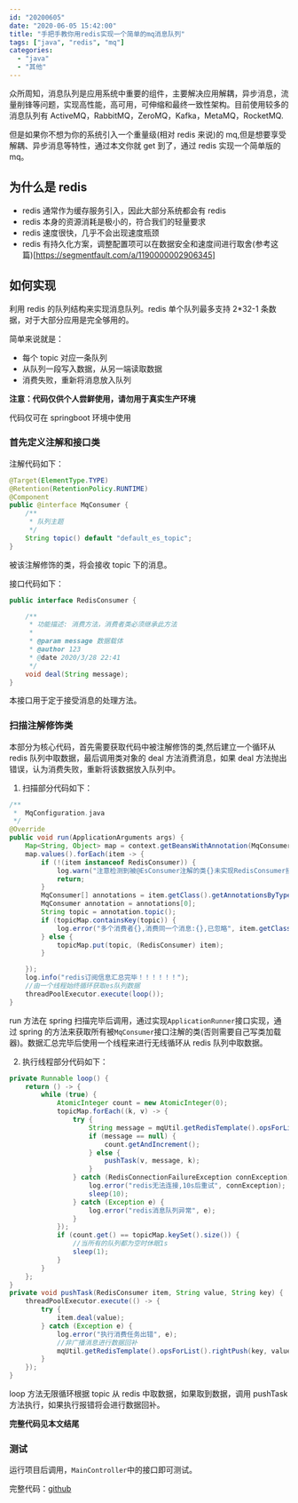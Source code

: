 ```yaml
---
id: "20200605"
date: "2020-06-05 15:42:00"
title: "手把手教你用redis实现一个简单的mq消息队列"
tags: ["java", "redis", "mq"]
categories:
  - "java"
  - "其他"
---
```


众所周知，消息队列是应用系统中重要的组件，主要解决应用解耦，异步消息，流量削锋等问题，实现高性能，高可用，可伸缩和最终一致性架构。目前使用较多的消息队列有 ActiveMQ，RabbitMQ，ZeroMQ，Kafka，MetaMQ，RocketMQ.

但是如果你不想为你的系统引入一个重量级(相对 redis 来说)的 mq,但是想要享受解耦、异步消息等特性，通过本文你就 get 到了，通过 redis 实现一个简单版的 mq。

## 为什么是 redis

- redis 通常作为缓存服务引入，因此大部分系统都会有 redis
- redis 本身的资源消耗是极小的，符合我们的轻量要求
- redis 速度很快，几乎不会出现速度瓶颈
- redis 有持久化方案，调整配置项可以在数据安全和速度间进行取舍(参考这篇)[https://segmentfault.com/a/1190000002906345]

## 如何实现

利用 redis 的队列结构来实现消息队列。redis 单个队列最多支持 2\*32-1 条数据，对于大部分应用是完全够用的。

简单来说就是：

- 每个 topic 对应一条队列
- 从队列一段写入数据，从另一端读取数据
- 消费失败，重新将消息放入队列

**注意：代码仅供个人尝鲜使用，请勿用于真实生产环境**

代码仅可在 springboot 环境中使用

### 首先定义注解和接口类

注解代码如下：

```java
@Target(ElementType.TYPE)
@Retention(RetentionPolicy.RUNTIME)
@Component
public @interface MqConsumer {
    /**
     * 队列主题
     */
    String topic() default "default_es_topic";
}
```

被该注解修饰的类，将会接收 topic 下的消息。

接口代码如下：

```java
public interface RedisConsumer {

    /**
     * 功能描述: 消费方法，消费者类必须继承此方法
     *
     * @param message 数据载体
     * @author 123
     * @date 2020/3/28 22:41
     */
    void deal(String message);
}
```

本接口用于定于接受消息的处理方法。

### 扫描注解修饰类

本部分为核心代码，首先需要获取代码中被注解修饰的类,然后建立一个循环从 redis 队列中取数据，最后调用类对象的 deal 方法消费消息，如果 deal 方法抛出错误，认为消费失败，重新将该数据放入队列中。

1. 扫描部分代码如下：

```java
/**
 *  MqConfiguration.java
 */
@Override
public void run(ApplicationArguments args) {
    Map<String, Object> map = context.getBeansWithAnnotation(MqConsumer.class);
    map.values().forEach(item -> {
        if (!(item instanceof RedisConsumer)) {
            log.warn("注意检测到被@EsConsumer注解的类{}未实现RedisConsumer接口", item.getClass().getCanonicalName());
            return;
        }
        MqConsumer[] annotations = item.getClass().getAnnotationsByType(MqConsumer.class);
        MqConsumer annotation = annotations[0];
        String topic = annotation.topic();
        if (topicMap.containsKey(topic)) {
            log.error("多个消费者{},消费同一个消息:{},已忽略", item.getClass().getCanonicalName(), topic);
        } else {
            topicMap.put(topic, (RedisConsumer) item);
        }

    });
    log.info("redis订阅信息汇总完毕！！！！！！");
    //由一个线程始终循环获取es队列数据
    threadPoolExecutor.execute(loop());
}
```

run 方法在 spring 扫描完毕后调用，通过实现`ApplicationRunner`接口实现，通过 spring 的方法来获取所有被`MqConsumer`接口注解的类(否则需要自己写类加载器)。数据汇总完毕后使用一个线程来进行无线循环从 redis 队列中取数据。

2. 执行线程部分代码如下：

```java
private Runnable loop() {
    return () -> {
        while (true) {
            AtomicInteger count = new AtomicInteger(0);
            topicMap.forEach((k, v) -> {
                try {
                    String message = mqUtil.getRedisTemplate().opsForList().rightPop(k);
                    if (message == null) {
                        count.getAndIncrement();
                    } else {
                        pushTask(v, message, k);
                    }
                } catch (RedisConnectionFailureException connException) {
                    log.error("redis无法连接,10s后重试", connException);
                    sleep(10);
                } catch (Exception e) {
                    log.error("redis消息队列异常", e);
                }
            });
            if (count.get() == topicMap.keySet().size()) {
                //当所有的队列都为空时休眠1s
                sleep(1);
            }
        }
    };
}
private void pushTask(RedisConsumer item, String value, String key) {
    threadPoolExecutor.execute(() -> {
        try {
            item.deal(value);
        } catch (Exception e) {
            log.error("执行消费任务出错", e);
            //非广播消息进行数据回补
            mqUtil.getRedisTemplate().opsForList().rightPush(key, value);
        }
    });
}
```

loop 方法无限循环根据 topic 从 redis 中取数据，如果取到数据，调用 pushTask 方法执行，如果执行报错将会进行数据回补。

**完整代码见本文结尾**

### 测试

运行项目后调用，`MainController`中的接口即可测试。

完整代码：[github](https://github.com/FleyX/demo-project/tree/master/4.redis-mq)

